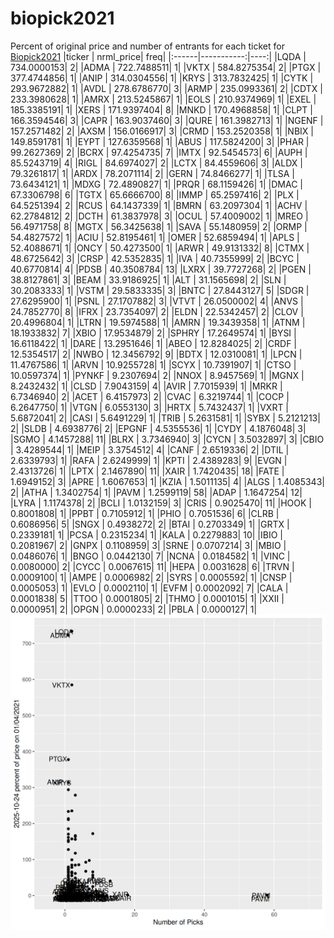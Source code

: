 # biopick2021
Percent of original price and number of entrants for each ticket for [Biopick2021](https://twitter.com/hashtag/Biopick2021)
|ticker |  nrml_price| freq|
|:------|-----------:|----:|
|LQDA   | 734.0000153|    2|
|ADMA   | 722.7488511|    1|
|VKTX   | 584.8275354|    2|
|PTGX   | 377.4744856|    1|
|ANIP   | 314.0304556|    1|
|KRYS   | 313.7832425|    1|
|CYTK   | 293.9672882|    1|
|AVDL   | 278.6786770|    3|
|ARMP   | 235.0993361|    2|
|CDTX   | 233.3980628|    1|
|AMRX   | 213.5245867|    1|
|EOLS   | 210.9374969|    1|
|EXEL   | 185.3385191|    1|
|XERS   | 171.9397404|    8|
|MNKD   | 170.4968858|    1|
|CLPT   | 166.3594546|    3|
|CAPR   | 163.9037460|    3|
|QURE   | 161.3982713|    1|
|NGENF  | 157.2571482|    2|
|AXSM   | 156.0166917|    3|
|CRMD   | 153.2520358|    1|
|NBIX   | 149.8591781|    1|
|EYPT   | 127.6359568|    1|
|ABUS   | 117.5824200|    3|
|PHAR   |  99.2627369|    2|
|BCRX   |  97.4254735|    7|
|IMTX   |  92.5454573|    6|
|AUPH   |  85.5243719|    4|
|RIGL   |  84.6974027|    2|
|LCTX   |  84.4559606|    3|
|ALDX   |  79.3261817|    1|
|ARDX   |  78.2071114|    2|
|GERN   |  74.8466277|    1|
|TLSA   |  73.6434121|    1|
|MDXG   |  72.4890827|    1|
|PRQR   |  68.1159426|    1|
|DMAC   |  67.3306798|    6|
|TGTX   |  65.6666700|    8|
|IMMP   |  65.2597416|    2|
|PLX    |  64.5251394|    2|
|RCUS   |  64.1437339|    1|
|BMRN   |  63.2097304|    1|
|ACHV   |  62.2784812|    2|
|DCTH   |  61.3837978|    3|
|OCUL   |  57.4009002|    1|
|MREO   |  56.4971758|    8|
|MGTX   |  56.3425638|    1|
|SAVA   |  55.1480959|    2|
|ORMP   |  54.4827572|    1|
|ACIU   |  52.8195461|    1|
|OMER   |  52.6859494|    1|
|APLS   |  52.4088671|    1|
|ONCY   |  50.4273500|    1|
|ARWR   |  49.9131332|    8|
|CTMX   |  48.6725642|    3|
|CRSP   |  42.5352835|    1|
|IVA    |  40.7355999|    2|
|BCYC   |  40.6770814|    4|
|PDSB   |  40.3508784|   13|
|LXRX   |  39.7727268|    2|
|PGEN   |  38.8127861|    3|
|BEAM   |  33.9186925|    1|
|ALT    |  31.1565698|    2|
|SLN    |  30.2083333|    1|
|VSTM   |  29.5833335|    3|
|BNTC   |  27.8443127|    5|
|SDGR   |  27.6295900|    1|
|PSNL   |  27.1707882|    3|
|VTVT   |  26.0500002|    4|
|ANVS   |  24.7852770|    8|
|IFRX   |  23.7354097|    2|
|ELDN   |  22.5342457|    2|
|CLOV   |  20.4996804|    1|
|LTRN   |  19.5974588|    1|
|AMRN   |  19.3439358|    1|
|ATNM   |  18.1933832|    7|
|XBIO   |  17.9534879|    2|
|SPHRY  |  17.2649574|    1|
|BYSI   |  16.6118422|    1|
|DARE   |  13.2951646|    1|
|ABEO   |  12.8284025|    2|
|CRDF   |  12.5354517|    2|
|NWBO   |  12.3456792|    9|
|BDTX   |  12.0310081|    1|
|LPCN   |  11.4767586|    1|
|ARVN   |  10.9255728|    1|
|SCYX   |  10.7391907|    1|
|CTSO   |  10.0597374|    1|
|PYNKF  |   9.2307694|    2|
|NNOX   |   8.9457569|    1|
|MGNX   |   8.2432432|    1|
|CLSD   |   7.9043159|    4|
|AVIR   |   7.7015939|    1|
|MRKR   |   6.7346940|    2|
|ACET   |   6.4157973|    2|
|CVAC   |   6.3219744|    1|
|COCP   |   6.2647750|    1|
|VTGN   |   6.0553130|    3|
|HRTX   |   5.7432437|    1|
|VXRT   |   5.6872041|    2|
|CASI   |   5.6491229|    1|
|TRIB   |   5.2631581|    1|
|SYBX   |   5.2121213|    2|
|SLDB   |   4.6938776|    2|
|EPGNF  |   4.5355536|    1|
|CYDY   |   4.1876048|    3|
|SGMO   |   4.1457288|   11|
|BLRX   |   3.7346940|    3|
|CYCN   |   3.5032897|    3|
|CBIO   |   3.4289544|    1|
|MEIP   |   3.3754512|    4|
|CANF   |   2.6519336|    2|
|DTIL   |   2.6339793|    1|
|RAFA   |   2.6249999|    1|
|KPTI   |   2.4389283|    9|
|EVGN   |   2.4313726|    1|
|LPTX   |   2.1467890|   11|
|XAIR   |   1.7420435|   18|
|FATE   |   1.6949152|    3|
|APRE   |   1.6067653|    1|
|KZIA   |   1.5011135|    4|
|ALGS   |   1.4085343|    2|
|ATHA   |   1.3402754|    1|
|PAVM   |   1.2599119|   58|
|ADAP   |   1.1647254|   12|
|LYRA   |   1.1174378|    2|
|BCLI   |   1.0132159|    3|
|CRIS   |   0.9025470|   11|
|HOOK   |   0.8001808|    1|
|PPBT   |   0.7105912|    1|
|PHIO   |   0.7051536|    6|
|CLRB   |   0.6086956|    5|
|SNGX   |   0.4938272|    2|
|BTAI   |   0.2703349|    1|
|GRTX   |   0.2339181|    1|
|PCSA   |   0.2315234|    1|
|KALA   |   0.2279883|   10|
|IBIO   |   0.2081967|    2|
|GNPX   |   0.1108959|    3|
|SRNE   |   0.0707214|    3|
|MBIO   |   0.0486076|    1|
|BNGO   |   0.0442130|    7|
|NCNA   |   0.0184582|    1|
|VINC   |   0.0080000|    2|
|CYCC   |   0.0067615|   11|
|HEPA   |   0.0031628|    6|
|TRVN   |   0.0009100|    1|
|AMPE   |   0.0006982|    2|
|SYRS   |   0.0005592|    1|
|CNSP   |   0.0005053|    1|
|EVLO   |   0.0002110|    1|
|EVFM   |   0.0002092|    7|
|CALA   |   0.0001838|    5|
|TTOO   |   0.0001805|    2|
|THMO   |   0.0001015|    1|
|XXII   |   0.0000951|    2|
|OPGN   |   0.0000233|    2|
|PBLA   |   0.0000127|    1|
![retvspicks](biopicks.png?raw=true)
